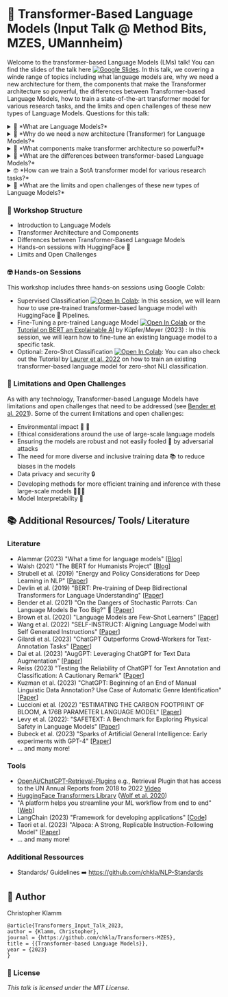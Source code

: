 # 🤖 Transformer-Based Language Models (Input Talk @ Method Bits, MZES, UMannheim)
Welcome to the transformer-based Language Models (LMs) talk! You can find the slides of the talk here [![Google Slides](https://img.shields.io/badge/Slides-yellow?logo=google-slides)](https://docs.google.com/presentation/d/1eUmChBbDBaENQWVBBmytAiB7xpioPz2325-znhxB4xs/edit?usp=sharing). In this talk, we covering a winde range of topics including what language models are, why we need a new architecture for them, the components that make the Transformer architecture so powerful, the differences between Transformer-based Language Models, how to train a state-of-the-art transformer model for various research tasks, and the limits and open challenges of these new types of Language Models. Questions for this talk:
<details><summary>🤔 *What are Language Models?*</summary>
<br>
Language models are a type of machine learning model that can predict the probability of a sequence of words in a given context.
</details>
<details><summary>🚀 *Why do we need a new architecture (Transformer) for Language Models?*</summary>
<br>
The Transformer architecture was introduced to overcome the limitations of previous models, such as Recurrent Neural Networks (RNNs) and Long Short-Term Memory (LSTM) networks, in capturing long-term dependencies in text.
</details>
<details><summary>🔧 *What components make transformer architecture so powerful?*</summary>
<br>
The Transformer architecture is made up of several key components, including self-attention mechanisms, multi-head attention, and feed-forward neural networks.
</details>
<details><summary>🤖 *What are the differences between transformer-based Language Models?*</summary>
<br>
There are several different types of transformer-based language models, including autoregressive models like GPT-2 and GPT-3, and encoder-decoder models like BERT and RoBERTa.
</details>
<details><summary>🤓 *How can we train a SotA transformer model for various research tasks?*</summary>
<br>
In this talk, we will provide hands-on sessions with Colab for implementing a language model for supervised topic classification, a domain adaptation approach, and a zero-shot NLI classification with an existing model.
</details>
<details><summary>🤯 *What are the limits and open challenges of these new types of Language Models?*</summary>
<br>
Despite their impressive performance on various tasks, transformer-based language models still face challenges such as data bias, explainability, ethical concerns and many more.
</details>


### 📝 Workshop Structure
* Introduction to Language Models
* Transformer Architecture and Components
* Differences between Transformer-Based Language Models
* Hands-on sessions with HuggingFace 🤗
* Limits and Open Challenges

### 🤓 Hands-on Sessions
This workshop includes three hands-on sessions using Google Colab:
* Supervised Classification [![Open In Colab](https://colab.research.google.com/assets/colab-badge.svg)](https://colab.research.google.com/drive/1mxfxJ9rEMyxWP-L0aJL4JB0WhCPeFQxM?usp=sharing): In this session, we will learn how to use pre-trained transformer-based language model with HuggingFace 🤗 Pipelines.
* Fine-Tuning a pre-trained Language Model [![Open In Colab](https://colab.research.google.com/assets/colab-badge.svg)](https://colab.research.google.com/drive/1R_pwYcaw3INGyf6hM9gNt_E_UGWp6BoN?usp=sharing) or the [Tutorial on BERT an Explainable AI](https://www.mzes.uni-mannheim.de/socialsciencedatalab/article/bert-explainable-ai/#bert-training) by Küpfer/Meyer (2023) : In this session, we will learn how to fine-tune an existing language model to a specific task.
* Optional: Zero-Shot Classification [![Open In Colab](https://colab.research.google.com/assets/colab-badge.svg)](https://colab.research.google.com/drive/1n8no7qfckIP-IrF2RNS8_AdRy0dok6bu?usp=sharing): You can also check out the Tutorial by [Laurer et al. 2022](https://colab.research.google.com/drive/1-y7o-QRWp-OwGMe64CxQwQk2-o2jZFm3?usp=sharing) on how to train an existing transformer-based language model for zero-shot NLI classification.

### 🦜 Limitations and Open Challenges
As with any technology, Transformer-based Language Models have limitations and open challenges that need to be addressed (see [Bender et al. 2021](https://dl.acm.org/doi/10.1145/3442188.3445922)). Some of the current limitations and open challenges:
* Environmental impact 🌳 💨
* Ethical considerations around the use of large-scale language models
* Ensuring the models are robust and not easily fooled 👺 by adversarial attacks
* The need for more diverse and inclusive training data 📚 to reduce biases in the models
* Data privacy and security 🔒
* Developing methods for more efficient training and inference with these large-scale models 👩🏾‍🎓
* Model Interpretability 🔎

## 📚 Additional Resources/ Tools/ Literature
### Literature
* Alammar (2023) "What a time for language models" [[Blog](https://jayalammar.substack.com/p/what-a-time-for-language-models?utm_source=twitter&utm_campaign=auto_share&r=27wcsl)]
* Walsh (2021) "The BERT for Humanists Project" [[Blog](http://www.bertforhumanists.org)]
* Strubell et al. (2019) "Energy and Policy Considerations for Deep Learning in NLP" [[Paper](https://aclanthology.org/P19-1355.pdf)]
* Devlin et al. (2019) "BERT: Pre-training of Deep Bidirectional Transformers for Language Understanding" [[Paper](https://aclanthology.org/P19-1355.pdf)]
* Bender et al. (2021) "On the Dangers of Stochastic Parrots: Can Language Models Be Too Big?" 🦜 [[Paper](https://dl.acm.org/doi/10.1145/3442188.3445922)]
* Brown et al. (2020) "Language Models are Few-Shot Learners" [[Paper](https://arxiv.org/pdf/2005.14165.pdf)]
* Wang et al. (2022) "SELF-INSTRUCT: Aligning Language Model with Self Generated Instructions" [[Paper](https://arxiv.org/pdf/2212.10560.pdf)]
* Gilardi et al. (2023) "ChatGPT Outperforms Crowd-Workers for Text-Annotation Tasks" [[Paper](https://arxiv.org/pdf/2303.15056.pdf)]
* Dai et al. (2023) "AugGPT: Leveraging ChatGPT for Text Data Augmentation" [[Paper](https://arxiv.org/pdf/2302.13007.pdf)]
* Reiss (2023) "Testing the Reliability of ChatGPT for Text Annotation and Classification: A Cautionary Remark" [[Paper](https://www.dropbox.com/s/3z7okruhft74o1a/ChatGPT_Reliability_0405.pdf?dl=0)]
* Kuzman et al. (2023) "ChatGPT: Beginning of an End of Manual Linguistic Data Annotation? Use Case of Automatic Genre Identification" [[Paper](https://www.semanticscholar.org/reader/31f44f0f2124c54e47f4df54dec63118232c25da)]
* Luccioni et al. (2022) "ESTIMATING THE CARBON FOOTPRINT OF BLOOM, A 176B PARAMETER LANGUAGE MODEL" [[Paper](https://arxiv.org/pdf/2211.02001.pdf)]
* Levy et al. (2022): "SAFETEXT: A Benchmark for Exploring Physical Safety in Language Models" [[Paper](https://arxiv.org/pdf/2210.10045.pdf)]
* Bubeck et al. (2023) "Sparks of Artificial General Intelligence: Early experiments with GPT-4" [[Paper](https://arxiv.org/pdf/2303.12712.pdf)]
* ... and many more!

### Tools
* [OpenAi/ChatGPT-Retrieval-Plugins](https://github.com/openai/chatgpt-retrieval-plugin) e.g., Retrieval Plugin that has access to the UN Annual Reports from 2018 to 2022 [Video](https://cdn.openai.com/chat-plugins/retrieval-gh-repo-readme/Retrieval-Final.mp4)
* [HuggingFace Transformers Library](https://huggingface.co) ([Wolf et al. 2020](https://aclanthology.org/2020.emnlp-demos.6.pdf))
* "A platform helps you streamline your ML workflow from end to end" [[Web](https://wandb.ai/home)]
* LangChain (2023) "Framework for developing applications" [[Code](https://github.com/hwchase17/langchain)]
* Taori et al. (2023) "Alpaca: A Strong, Replicable Instruction-Following Model" [[Paper](https://crfm.stanford.edu/2023/03/13/alpaca.html)]
* ... and many more!

### Additional Ressources
* Standards/ Guidelines ➡️ https://github.com/chkla/NLP-Standards

## 👤 Author
Christopher Klamm

```
@article{Transformers_Input_Talk_2023,
author = {Klamm, Christopher},
journal = {https://github.com/chkla/Transformers-MZES},
title = {{Transformer-based Language Models}},
year = {2023}
}
```

### 📝 License
_This talk is licensed under the MIT License._
